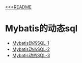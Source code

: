 [<<<README](/README.md)
# Mybatis的动态sql

- [Mybatis动态SQL-1](/md/Mybatis动态SQL-1.md)
- [Mybatis动态SQL-2](/md/Mybatis动态SQL-2.md)
- [Mybatis动态SQL-3](/md/Mybatis动态SQL-3.md)

  
